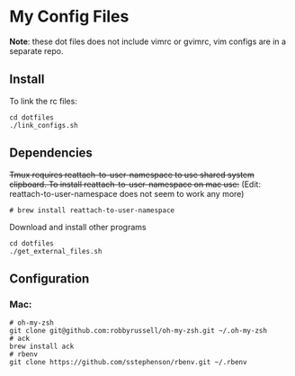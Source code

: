 My Config Files
===============

**Note**: these dot files does not include vimrc or gvimrc, vim configs are in a
separate repo.

Install
-------

To link the rc files:

    cd dotfiles
    ./link_configs.sh

Dependencies
------------

~~Tmux requires reattach-to-user-namespace to use shared system clipboard. To
install reattach-to-user-namespace on mac use:~~ (Edit:
reattach-to-user-namespace does not seem to work any more)

    # brew install reattach-to-user-namespace

Download and install other programs

    cd dotfiles
    ./get_external_files.sh

Configuration
-------------

### Mac:

    # oh-my-zsh
    git clone git@github.com:robbyrussell/oh-my-zsh.git ~/.oh-my-zsh
    # ack
    brew install ack
    # rbenv
    git clone https://github.com/sstephenson/rbenv.git ~/.rbenv
